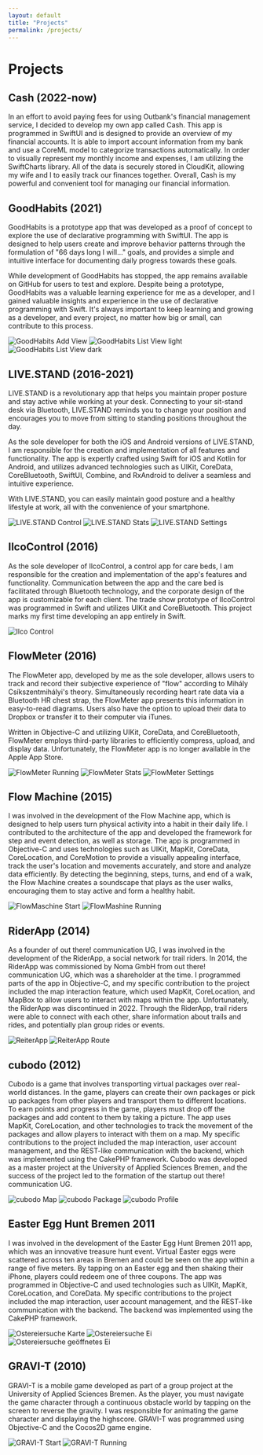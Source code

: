 ```yaml
---
layout: default
title: "Projects"
permalink: /projects/
---
```


# Projects 

## Cash (2022-now) 

In an effort to avoid paying fees for using Outbank's financial management service, I decided to develop my own app called Cash. This app is programmed in SwiftUI and is designed to provide an overview of my financial accounts. It is able to import account information from my bank and use a CoreML model to categorize transactions automatically. In order to visually represent my monthly income and expenses, I am utilizing the SwiftCharts library. All of the data is securely stored in CloudKit, allowing my wife and I to easily track our finances together. Overall, Cash is my powerful and convenient tool for managing our financial information. 

## GoodHabits (2021) 

GoodHabits is a prototype app that was developed as a proof of concept to explore the use of declarative programming with SwiftUI. The app is designed to help users create and improve behavior patterns through the formulation of "66 days long I will..." goals, and provides a simple and intuitive interface for documenting daily progress towards these goals.

While development of GoodHabits has stopped, the app remains available on GitHub for users to test and explore. Despite being a prototype, GoodHabits was a valuable learning experience for me as a developer, and I gained valuable insights and experience in the use of declarative programming with Swift. It's always important to keep learning and growing as a developer, and every project, no matter how big or small, can contribute to this process. 

<div class="d-flex justify-content-between">
  <img src="/images/2021-good-habits-add-view.png" alt="GoodHabits Add View" class="w-auto" style="max-height: 300px">
  <img src="/images/2021-good-habits-list-view-light.png" alt="GoodHabits List View light" class="w-auto" style="max-height: 300px">
  <img src="/images/2021-good-habits-list-view-dark.png" alt="GoodHabits List View dark" class="w-auto" style="max-height: 300px">
</div>

## LIVE.STAND (2016-2021) 

LIVE.STAND is a revolutionary app that helps you maintain proper posture and stay active while working at your desk. Connecting to your sit-stand desk via Bluetooth, LIVE.STAND reminds you to change your position and encourages you to move from sitting to standing positions throughout the day. 

As the sole developer for both the iOS and Android versions of LIVE.STAND, I am responsible for the creation and implementation of all features and functionality. The app is expertly crafted using Swift for iOS and Kotlin for Android, and utilizes advanced technologies such as UIKit, CoreData, CoreBluetooth, SwiftUI, Combine, and RxAndroid to deliver a seamless and intuitive experience. 

With LIVE.STAND, you can easily maintain good posture and a healthy lifestyle at work, all with the convenience of your smartphone. 


<div class="d-flex justify-content-between">
  <img src="/images/2020-live-stand-control-mockup.png" alt="LIVE.STAND Control" class="w-auto" style="max-height: 300px">
  <img src="/images/2020-live-stand-settings-mockup.png" alt="LIVE.STAND Stats" class="w-auto" style="max-height: 300px">
  <img src="/images/2020-live-stand-stats-mockup.png" alt="LIVE.STAND Settings" class="w-auto" style="max-height: 300px">
</div>

## IlcoControl (2016) 

As the sole developer of IlcoControl, a control app for care beds, I am responsible for the creation and implementation of the app's features and functionality. Communication between the app and the care bed is facilitated through Bluetooth technology, and the corporate design of the app is customizable for each client. The trade show prototype of IlcoControl was programmed in Swift and utilizes UIKit and CoreBluetooth. This project marks my first time developing an app entirely in Swift. 

<div class="d-flex justify-content-between">
  <img src="/images/2016-ilco-control-mockup.png" alt="Ilco Control" class="w-auto" style="max-height: 300px">
</div>



## FlowMeter (2016) 

The FlowMeter app, developed by me as the sole developer, allows users to track and record their subjective experience of "flow" according to Mihály Csíkszentmihályi's theory. Simultaneously recording heart rate data via a Bluetooth HR chest strap, the FlowMeter app presents this information in easy-to-read diagrams. Users also have the option to upload their data to Dropbox or transfer it to their computer via iTunes.

Written in Objective-C and utilizing UIKit, CoreData, and CoreBluetooth, FlowMeter employs third-party libraries to efficiently compress, upload, and display data. Unfortunately, the FlowMeter app is no longer available in the Apple App Store.

<div class="d-flex justify-content-between">
  <img src="/images/2016-flowmeter-running.png" alt="FlowMeter Running" class="w-auto" style="max-height: 300px">
  <img src="/images/2016-flowmeter-stats.png" alt="FlowMeter Stats" class="w-auto" style="max-height: 300px">
  <img src="/images/2016-flowmeter-settings.png" alt="FlowMeter Settings" class="w-auto" style="max-height: 300px">
</div>



## Flow Machine (2015) 

I was involved in the development of the Flow Machine app, which is designed to help users turn physical activity into a habit in their daily life. I contributed to the architecture of the app and developed the framework for step and event detection, as well as storage. The app is programmed in Objective-C and uses technologies such as UIKit, MapKit, CoreData, CoreLocation, and CoreMotion to provide a visually appealing interface, track the user's location and movements accurately, and store and analyze data efficiently. By detecting the beginning, steps, turns, and end of a walk, the Flow Machine creates a soundscape that plays as the user walks, encouraging them to stay active and form a healthy habit. 

<div class="d-flex justify-content-between"> 
	<img src="/images/2015-flow-maschine-start-mockup.png" alt="FlowMaschine Start" class="w-auto" style="max-height: 300px">
  <img src="/images/2015-flow-maschine-running-mockup.png" alt="FlowMashine Running" class="w-auto" style="max-height: 300px">
</div>



## RiderApp (2014) 

As a founder of out there! communication UG, I was involved in the development of the RiderApp, a social network for trail riders. In 2014, the RiderApp was commissioned by Noma GmbH from out there! communication UG, which was a shareholder at the time. I programmed parts of the app in Objective-C, and my specific contribution to the project included the map interaction feature, which used MapKit, CoreLocation, and MapBox to allow users to interact with maps within the app. Unfortunately, the RiderApp was discontinued in 2022. Through the RiderApp, trail riders were able to connect with each other, share information about trails and rides, and potentially plan group rides or events. 

<div class="d-flex justify-content-between">
  <img src="/images/2014-reiter-app-mockup.png" alt="ReiterApp" class="w-auto" style="max-height: 300px">
  <img src="/images/2014-reiter-app-route-detail-view-mockup.png" alt="ReiterApp Route" class="w-auto" style="max-height: 300px">
</div>



## cubodo (2012) 

Cubodo is a game that involves transporting virtual packages over real-world distances. In the game, players can create their own packages or pick up packages from other players and transport them to different locations. To earn points and progress in the game, players must drop off the packages and add content to them by taking a picture. The app uses MapKit, CoreLocation, and other technologies to track the movement of the packages and allow players to interact with them on a map. My specific contributions to the project included the map interaction, user account management, and the REST-like communication with the backend, which was implemented using the CakePHP framework. Cubodo was developed as a master project at the University of Applied Sciences Bremen, and the success of the project led to the formation of the startup out there! communication UG. 

<div class="d-flex justify-content-between">
  <img src="/images/2012-cubodo-karte-mockup.png" alt="cubodo Map" class="w-auto" style="max-height: 300px">
  <img src="/images/2012-cubodo-packet-mockup.png" alt="cubodo Package" class="w-auto" style="max-height: 300px">
  <img src="/images/2012-cubodo-profil-mockup.png" alt="cubodo Profile" class="w-auto" style="max-height: 300px">
</div>



## Easter Egg Hunt Bremen 2011 

I was involved in the development of the Easter Egg Hunt Bremen 2011 app, which was an innovative treasure hunt event. Virtual Easter eggs were scattered across ten areas in Bremen and could be seen on the app within a range of five meters. By tapping on an Easter egg and then shaking their iPhone, players could redeem one of three coupons. The app was programmed in Objective-C and used technologies such as UIKit, MapKit, CoreLocation, and CoreData. My specific contributions to the project included the map interaction, user account management, and the REST-like communication with the backend. The backend was implemented using the CakePHP framework. 

<div class="d-flex justify-content-between">
  <img src="/images/2011-ostereiersuche-karte-mockup.png" alt="Ostereiersuche Karte" class="w-auto" style="max-height: 300px">
  <img src="/images/2011-ostereiersuche-ei-mockup.png" alt="Ostereiersuche Ei" class="w-auto" style="max-height: 300px">
  <img src="/images/2011-ostereiersuche-ei-kaputt-mockup.png" alt="Ostereiersuche geöffnetes Ei" class="w-auto" style="max-height: 300px">
</div>



## GRAVI-T (2010) 

GRAVI-T is a mobile game developed as part of a group project at the University of Applied Sciences Bremen. As the player, you must navigate the game character through a continuous obstacle world by tapping on the screen to reverse the gravity. I was responsible for animating the game character and displaying the highscore. GRAVI-T was programmed using Objective-C and the Cocos2D game engine. 

<div class="d-flex justify-content-between">
  <img src="/images/2010-gravity-start-mockup.png" alt="GRAVI-T Start" class="w-auto" style="max-height: 300px">
  <img src="/images/2010-gravity-running-mockup.png" alt="GRAVI-T Running" class="w-auto" style="max-height: 300px">
</div>
